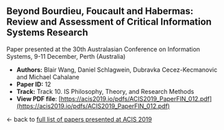 ## Beyond Bourdieu, Foucault and Habermas: Review and Assessment of Critical Information Systems Research

Paper presented at the 30th Australasian Conference on Information Systems, 9-11 December, Perth (Australia)
- **Authors:** Blair Wang, Daniel Schlagwein, Dubravka Cecez-Kecmanovic and Michael Cahalane
- **Paper ID:** 12
- **Track:** Track 10. IS Philosophy, Theory, and Research Methods
- **View PDF file**: [https://acis2019.io/pdfs/ACIS2019_PaperFIN_012.pdf](https://acis2019.io/pdfs/ACIS2019_PaperFIN_012.pdf)

&larr; back to [full list of papers presented at ACIS 2019](https://acis2019.io/)